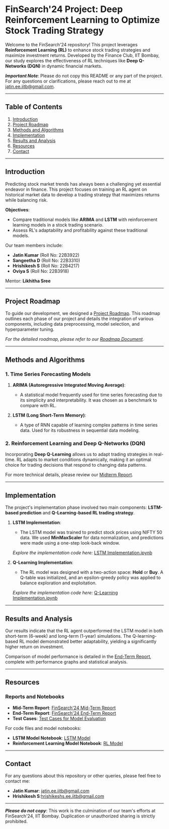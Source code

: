# FinSearch'24 Project: Deep Reinforcement Learning to Optimize Stock Trading Strategy

Welcome to the FinSearch'24 repository! This project leverages **Reinforcement Learning (RL)** to enhance stock trading strategies and maximize investment returns. Developed by the Finance Club, IIT Bombay, our study explores the effectiveness of RL techniques like **Deep Q-Networks (DQN)** in dynamic financial markets.

**_Important Note_**: Please do not copy this README or any part of the project. For any questions or clarifications, please reach out to me at [jatin.ee.iitb@gmail.com](mailto:jatin.ee.iitb@gmail.com).

---

## Table of Contents

1. [Introduction](#introduction)
2. [Project Roadmap](#project-roadmap)
3. [Methods and Algorithms](#methods-and-algorithms)
4. [Implementation](#implementation)
5. [Results and Analysis](#results-and-analysis)
6. [Resources](#resources)
7. [Contact](#contact)

---

## Introduction

Predicting stock market trends has always been a challenging yet essential endeavor in finance. This project focuses on training an RL agent on historical market data to develop a trading strategy that maximizes returns while balancing risk.

**Objectives**:
- Compare traditional models like **ARIMA** and **LSTM** with reinforcement learning models in a stock trading scenario.
- Assess RL's adaptability and profitability against these traditional models.
  
Our team members include:
- **Jatin Kumar** (Roll No: 22B3922)
- **Sangeetha D** (Roll No: 22B3310)
- **Hrishikesh S** (Roll No: 22B4217)
- **Oviya S** (Roll No: 22B3918)

Mentor: **Likhitha Sree**

---

## Project Roadmap

To guide our development, we designed a [Project Roadmap](https://github.com/Hrishi314/FinSearch-24_Team_JOSH/blob/main/RoadMap_Using%20deep%20RL%20to%20optimise%20stock%20returns.pdf). This roadmap outlines each phase of our project and details the integration of various components, including data preprocessing, model selection, and hyperparameter tuning.

*For the detailed roadmap, please refer to our [Roadmap Document](https://github.com/Hrishi314/FinSearch-24_Team_JOSH/blob/main/RoadMap_Using%20deep%20RL%20to%20optimise%20stock%20returns.pdf).*  

---

## Methods and Algorithms

### 1. Time Series Forecasting Models

1. **ARIMA (Autoregressive Integrated Moving Average)**:
   - A statistical model frequently used for time series forecasting due to its simplicity and interpretability. It was chosen as a benchmark to compare with RL.

2. **LSTM (Long Short-Term Memory)**:
   - A type of RNN capable of learning complex patterns in time series data. Used for its robustness in sequential data modeling.

### 2. Reinforcement Learning and Deep Q-Networks (DQN)

Incorporating **Deep Q-Learning** allows us to adapt trading strategies in real-time. RL adapts to market conditions dynamically, making it an optimal choice for trading decisions that respond to changing data patterns.

For more technical details, please review our [Midterm Report](https://github.com/Hrishi314/FinSearch-24_Team_JOSH/blob/main/Finsearch%20'24%20JOSH-1.pdf).

---

## Implementation

The project's implementation phase involved two main components: **LSTM-based prediction** and **Q-Learning-based RL trading strategy**.

1. **LSTM Implementation**:
   - The LSTM model was trained to predict stock prices using NIFTY 50 data. We used **MinMaxScaler** for data normalization, and predictions were made using a one-step look-back window.

   *Explore the implementation code here:* [LSTM Implementation.ipynb](https://github.com/Hrishi314/FinSearch-24_Team_JOSH/blob/main/RL_model_and_LSTM_Notebook.ipynb)

2. **Q-Learning Implementation**:
   - The RL model was designed with a two-action space: **Hold** or **Buy**. A Q-table was initialized, and an epsilon-greedy policy was applied to balance exploration and exploitation.

   *Explore the implementation code here:* [Q-Learning Implementation.ipynb](https://github.com/Hrishi314/FinSearch-24_Team_JOSH/blob/main/RL_model_and_LSTM_Notebook.ipynb)

---

## Results and Analysis

Our results indicate that the RL agent outperformed the LSTM model in both short-term (6-week) and long-term (1-year) simulations. The Q-learning-based RL model demonstrated better adaptability, yielding a significantly higher return on investment.

Comparison of model performance is detailed in the [End-Term Report](https://github.com/Hrishi314/FinSearch-24_Team_JOSH/blob/main/FinSearch_Team_Josh_Endterm_Report.pdf), complete with performance graphs and statistical analysis.

---

## Resources

### Reports and Notebooks

- **Mid-Term Report**: [FinSearch'24 Mid-Term Report](https://github.com/Hrishi314/FinSearch-24_Team_JOSH/blob/main/Finsearch%20'24%20JOSH-1.pdf)
- **End-Term Report**: [FinSearch'24 End-Term Report](https://github.com/Hrishi314/FinSearch-24_Team_JOSH/blob/main/FinSearch_Team_Josh_Endterm_Report.pdf)
- **Test Cases**: [Test Cases for Model Evaluation](https://github.com/Hrishi314/FinSearch-24_Team_JOSH/blob/main/Testing_the_Model.ipynb)

For code files and model notebooks:
- **LSTM Model Notebook**: [LSTM Model](https://github.com/Hrishi314/FinSearch-24_Team_JOSH/blob/main/RL_model_and_LSTM_Notebook.ipynb)
- **Reinforcement Learning Model Notebook**: [RL Model](https://github.com/Hrishi314/FinSearch-24_Team_JOSH/blob/main/RL_model_and_LSTM_Notebook.ipynb)

---

## Contact

For any questions about this repository or other queries, please feel free to contact me:

- **Jatin Kumar**: [jatin.ee.iitb@gmail.com](mailto:jatin.ee.iitb@gmail.com)
- **Hrishikesh S**:[hrishikeshs.ee.iitb@gmail.com](mailto:hrishikeshs.ee.iitb@gmail.com)

---

**_Please do not copy_**: This work is the culmination of our team's efforts at FinSearch'24, IIT Bombay. Duplication or unauthorized sharing is strictly prohibited.
